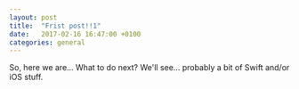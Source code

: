 ```yaml
---
layout: post
title:  "Frist post!!1"
date:   2017-02-16 16:47:00 +0100
categories: general 
---
```

So, here we are... What to do next? We'll see... probably a bit of Swift and/or iOS stuff.


